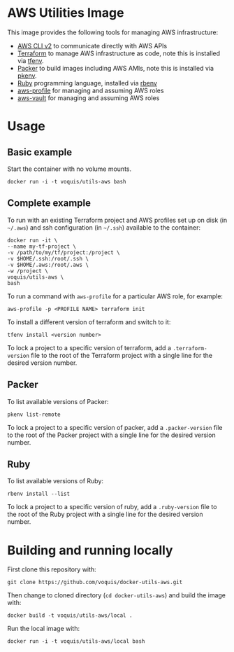 AWS Utilities Image
===
This image provides the following tools for managing AWS infrastructure:
- [AWS CLI v2](https://docs.aws.amazon.com/cli/latest/userguide/cli-chap-welcome.html) to communicate directly with AWS APIs
- [Terraform](https://www.terraform.io) to manage AWS infrastructure as code, note this is installed via [tfenv](https://github.com/tfutils/tfenv).
- [Packer](https://www.packer.io) to build images including AWS AMIs, note this is installed via [pkenv](https://github.com/iamhsa/pkenv).
- [Ruby](https://www.ruby-lang.org) programming language, installed via [rbenv](https://github.com/rbenv/rbenv)
- [aws-profile](https://pypi.org/project/aws-profile/) for managing and assuming AWS roles
- [aws-vault](https://github.com/99designs/aws-vault) for managing and assuming AWS roles

# Usage
## Basic example
Start the container with no volume mounts.
```shell
docker run -i -t voquis/utils-aws bash
```

## Complete example
To run with an existing Terraform project and AWS profiles set up on disk (in `~/.aws`) and ssh configuration (in `~/.ssh`) available to the container:
```shell
docker run -it \
--name my-tf-project \
-v /path/to/my/tf/project:/project \
-v $HOME/.ssh:/root/.ssh \
-v $HOME/.aws:/root/.aws \
-w /project \
voquis/utils-aws \
bash
```

To run a command with `aws-profile` for a particular AWS role, for example:
```shell
aws-profile -p <PROFILE NAME> terraform init
```

To install a different version of terraform and switch to it:
```shell
tfenv install <version number>
```

To lock a project to a specific version of terraform, add a `.terraform-version` file to the root of the Terraform project with a single line for the desired version number.

## Packer
To list available versions of Packer:
```shell
pkenv list-remote
```

To lock a project to a specific version of packer, add a `.packer-version` file to the root of the Packer project with a single line for the desired version number.
## Ruby
To list available versions of Ruby:
```shell
rbenv install --list
```

To lock a project to a specific version of ruby, add a `.ruby-version` file to the root of the Ruby project with a single line for the desired version number.

# Building and running locally
First clone this repository with:
```shell
git clone https://github.com/voquis/docker-utils-aws.git
```
Then change to cloned directory (`cd docker-utils-aws`) and build the image with:
```
docker build -t voquis/utils-aws/local .
```

Run the local image with:
```shell
docker run -i -t voquis/utils-aws/local bash
```

